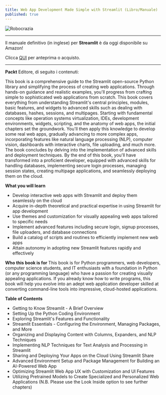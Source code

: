```yaml
---
title: Web App Development Made Simple with Streamlit (Libro/Manuale)
published: true
---
```


![Robocrazia]({{site.baseurl}}/img/web_development.jpg)

---

Il manuale definitivo (in inglese) per **Streamlit** è da oggi disponibile su Amazon!

Clicca [QUI](https://amzn.eu/d/6rSufF6) per anteprima o acquisto.

---


**Packt** Editore, di seguito i contenuti:

This book is a comprehensive guide to the Streamlit open-source Python library and simplifying the process of creating web applications. 
Through hands-on guidance and realistic examples, you'll progress from crafting simple to sophisticated web applications from scratch. 
This book covers everything from understanding Streamlit's central principles, modules, basic features, and widgets to advanced skills 
such as dealing with databases, hashes, sessions, and multipages.
Starting with fundamental concepts like operation systems virtualization, IDEs, development environments, widgets, scripting, and the 
anatomy of web apps, the initial chapters set the groundwork. You'll then apply this knowledge to develop some real web apps, gradually 
advancing to more complex apps, incorporating features like natural language processing (NLP), computer vision, dashboards with interactive 
charts, file uploading, and much more. The book concludes by delving into the implementation of advanced skills and deployment techniques.
By the end of this book, you'll have transformed into a proficient developer, equipped with advanced skills for handling databases, 
implementing secure login processes, managing session states, creating multipage applications, and seamlessly deploying them on the cloud.

**What you will learn**
- Develop interactive web apps with Streamlit and deploy them seamlessly on the cloud
- Acquire in-depth theoretical and practical expertise in using Streamlit for app development
- Use themes and customization for visually appealing web apps tailored to specific needs
- Implement advanced features including secure login, signup processes, file uploaders, and database connections
- Build a catalog of scripts and routines to efficiently implement new web apps
- Attain autonomy in adopting new Streamlit features rapidly and effectively

**Who this book is for**
This book is for Python programmers, web developers, computer science students, and IT enthusiasts with a foundation 
in Python (or any programming language) who have a passion for creating visually appealing applications. 
If you already know how to write programs, this book will help you evolve into an adept web application developer skilled 
at converting command-line tools into impressive, cloud-hosted applications.

**Table of Contents**
- Getting to Know Streamlit - A Brief Overview
- Setting Up the Python Coding Environment
- Exploring Streamlit's Features and Functionality
- Streamlit Essentials - Configuring the Environment, Managing Packages, and More
- Organizing and Displaying Content with Columns, Expanders, and NLP Techniques
- Implementing NLP Techniques for Text Analysis and Processing in Streamlit
- Sharing and Deploying Your Apps on the Cloud Using Streamlit Share
- Advanced Environment Setup and Package Management for Building an AI-Powered Web App
- Optimizing Streamlit Web App UX with Customization and UI Features
- Utilizing Pretrained Models to Create Specialized and Personalized Web Applications
(N.B. Please use the Look Inside option to see further chapters)
